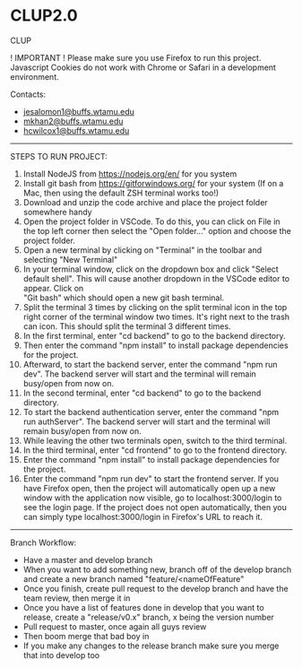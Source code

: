 # CLUP2.0
CLUP

! IMPORTANT !
Please make sure you use Firefox to run this project.
Javascript Cookies do not work with Chrome or Safari in a development environment.

Contacts:
- jesalomon1@buffs.wtamu.edu
- mkhan2@buffs.wtamu.edu
- hcwilcox1@buffs.wtamu.edu


________________________________________________________________________________________________________________________________________________________________

STEPS TO RUN PROJECT:

1.  Install NodeJS from https://nodejs.org/en/ for you system
2.  Install git bash from https://gitforwindows.org/ for your system (If on a Mac, then using the default ZSH terminal works too!)
3.  Download and unzip the code archive and place the project folder somewhere handy
4.  Open the project folder in VSCode. To do this, you can click on File in the top left corner then select the "Open folder..." option and choose the project
    folder.
5.  Open a new terminal by clicking on "Terminal" in the toolbar and selecting "New Terminal"
6.  In your terminal window, click on the dropdown box and click "Select default shell". This will cause another dropdown in the VSCode editor to appear. Click on     
    "Git bash" which should open a new git bash terminal.
7.  Split the terminal 3 times by clicking on the split terminal icon in the top right corner of the terminal window two times. It's right next to the trash can icon. This should split the terminal 3 different times. 
8.  In the first terminal, enter "cd backend" to go to the backend directory.
9.  Then enter the command "npm install" to install package dependencies for the project.
10. Afterward, to start the backend server, enter the command "npm run dev". The backend server will start and the terminal will remain busy/open from now on.
11.  In the second terminal, enter "cd backend" to go to the backend directory.
12. To start the backend authentication server, enter the command "npm run authServer". The backend server will start and the terminal will remain busy/open from now on.
13. While leaving the other two terminals open, switch to the third terminal.
14. In the third terminal, enter "cd frontend" to go to the frontend directory.
15. Enter the command "npm install" to install package dependencies for the project.
16. Enter the command "npm run dev" to start the frontend server. If you have Firefox open, then the project will automatically open up a new 
    window with the application now visible, go to localhost:3000/login to see the login page. If the project does not open automatically, then you can simply type localhost:3000/login in Firefox's URL to reach
    it.

________________________________________________________________________________________________________________________________________________________________



Branch Workflow:
- Have a master and develop branch
- When you want to add something new, branch off of the develop branch and create a new branch named "feature/<nameOfFeature"
- Once you finish,  create pull request to the develop branch and have the team review, 
   then merge it in
- Once you have a list of features done in develop that you want to release, create a 
   "release/v0.x" branch, x being the version number
- Pull request to master, once again all guys review
- Then boom merge that bad boy in
- If you make any changes to the release branch make sure you merge that into develop too
